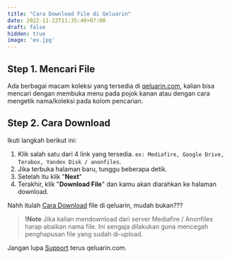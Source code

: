 ```yaml
---
title: "Cara Download File di Qeluarin"
date: 2022-11-22T11:35:40+07:00
draft: false
hidden: true
image: 'ex.jpg'
---
```


## Step 1. Mencari File

Ada berbagai macam koleksi yang tersedia di [qeluarin.com](/), kalian bisa mencari dengan membuka menu pada pojok kanan atau dengan cara mengetik nama/koleksi pada kolom pencarian.

## Step 2. Cara Download

Ikuti langkah berikut ini:

1. Klik salah satu dari 4 link yang tersedia. ```ex: Mediafire, Google Drive, Terabox, Yandex Disk / anonfiles```.
2. Jika terbuka halaman baru, tunggu beberapa detik.
3. Setelah itu klik "**Next**"
4. Terakhir, klik "**Download File**" dan kamu akan diarahkan ke halaman download.

Nahh itulah [Cara Download](/cara-download) file di qeluarin, mudah bukan???

> **!Note** Jika kalian mendownload dari server Mediafire / Anonfiles harap abaikan nama file. Ini sengaja dilakukan guna mencegah penghapusan file yang sudah di-upload.

Jangan lupa [Support](/support) terus qeluarin.com.
